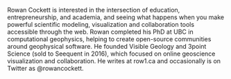 Rowan Cockett is interested in the intersection of education, entrepreneurship, and academia, and seeing what happens when you make powerful scientific modeling, visualization and collaboration tools accessible through the web. Rowan completed his PhD at UBC in computational geophysics, helping to create open-source communities around geophysical software. He founded Visible Geology and 3point Science (sold to Seequent in 2016), which focused on online geoscience visualization and collaboration. He writes at row1.ca and occasionally is on Twitter as @rowancockett.
